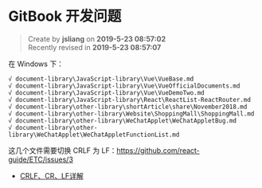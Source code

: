 GitBook 开发问题
===

> Create by **jsliang** on **2019-5-23 08:57:02**  
> Recently revised in **2019-5-23 08:57:07**

在 Windows 下：

```
√ document-library\JavaScript-library\Vue\VueBase.md
√ document-library\JavaScript-library\Vue\VueOfficialDocuments.md
√ document-library\JavaScript-library\Vue\VueDemoTwo.md
√ document-library\JavaScript-library\React\ReactList-ReactRouter.md
√ document-library\other-library\shortArticle\share\November2018.md
√ document-library\other-library\Website\ShoppingMall\ShoppingMall.md
√ document-library\other-library\WeChatApplet\WeChatAppletBug.md
√ document-library\other-library\WeChatApplet\WeChatAppletFunctionList.md
```
这几个文件需要切换 CRLF 为 LF：https://github.com/react-guide/ETC/issues/3

* [CRLF、CR、LF详解](https://blog.csdn.net/lishuoboy/article/details/84768748)